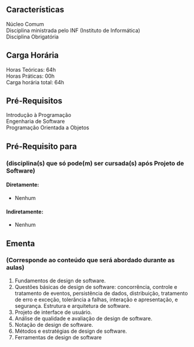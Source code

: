 ## Características  
Núcleo Comum  
Disciplina ministrada pelo INF (Instituto de Informática)  
Disciplina Obrigatória  

## Carga Horária  
Horas Teóricas: 64h  
Horas Práticas: 00h  
Carga horária total: 64h  

## Pré-Requisitos   
Introdução à Programação  
Engenharia de Software  
Programação Orientada a Objetos

## Pré-Requisito para  
### (disciplina(s) que só pode(m) ser cursada(s) após Projeto de Software)  
  
#### Diretamente:
* Nenhum

#### Indiretamente:  
* Nenhum

## Ementa  
### (Corresponde ao conteúdo que será abordado durante as aulas)  
1.  Fundamentos de design de software.
2.  Questões básicas de design de software: concorrência, controle e tratamento de eventos, persistência de dados, distribuição, tratamento de erro e exceção, tolerância a falhas, interação e apresentação, e segurança. Estrutura e arquitetura de software.
3.  Projeto de interface de usuário.
4.  Análise de qualidade e avaliação de design de software.
5.  Notação de design de software.
6.  Métodos e estratégias de design de software.
7.  Ferramentas de design de software